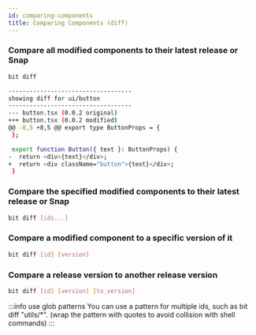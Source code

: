 ```yaml
---
id: comparing-components
title: Comparing Components (diff)
---
```


### Compare all modified components to their latest release or Snap

```bash
bit diff

-----------------------------------
showing diff for ui/button
-----------------------------------
--- button.tsx (0.0.2 original)
+++ button.tsx (0.0.2 modified)
@@ -8,5 +8,5 @@ export type ButtonProps = {
 };

 export function Button({ text }: ButtonProps) {
-  return <div>{text}</div>;
+  return <div className="button">{text}</div>;
 }
```

### Compare the specified modified components to their latest release or Snap

```bash
bit diff [ids...]
```

### Compare a modified component to a specific version of it

```bash
bit diff [id] [version]
```

### Compare a release version to another release version

```bash
bit diff [id] [version] [to_version]
```

:::info use glob patterns
You can use a pattern for multiple ids, such as bit diff "utils/\*". (wrap the pattern with quotes to avoid collision with shell commands)
:::
